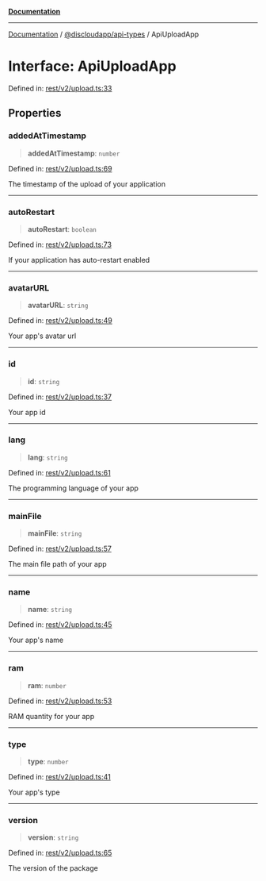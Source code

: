 [**Documentation**](../../../README.md)

***

[Documentation](../../../packages.md) / [@discloudapp/api-types](../README.md) / ApiUploadApp

# Interface: ApiUploadApp

Defined in: [rest/v2/upload.ts:33](https://github.com/discloud/discloud.app/blob/1e4ce40911bd2c25d95ae21441839a6f9ec7c445/packages/api-types/rest/v2/upload.ts#L33)

## Properties

### addedAtTimestamp

> **addedAtTimestamp**: `number`

Defined in: [rest/v2/upload.ts:69](https://github.com/discloud/discloud.app/blob/1e4ce40911bd2c25d95ae21441839a6f9ec7c445/packages/api-types/rest/v2/upload.ts#L69)

The timestamp of the upload of your application

***

### autoRestart

> **autoRestart**: `boolean`

Defined in: [rest/v2/upload.ts:73](https://github.com/discloud/discloud.app/blob/1e4ce40911bd2c25d95ae21441839a6f9ec7c445/packages/api-types/rest/v2/upload.ts#L73)

If your application has auto-restart enabled

***

### avatarURL

> **avatarURL**: `string`

Defined in: [rest/v2/upload.ts:49](https://github.com/discloud/discloud.app/blob/1e4ce40911bd2c25d95ae21441839a6f9ec7c445/packages/api-types/rest/v2/upload.ts#L49)

Your app's avatar url

***

### id

> **id**: `string`

Defined in: [rest/v2/upload.ts:37](https://github.com/discloud/discloud.app/blob/1e4ce40911bd2c25d95ae21441839a6f9ec7c445/packages/api-types/rest/v2/upload.ts#L37)

Your app id

***

### lang

> **lang**: `string`

Defined in: [rest/v2/upload.ts:61](https://github.com/discloud/discloud.app/blob/1e4ce40911bd2c25d95ae21441839a6f9ec7c445/packages/api-types/rest/v2/upload.ts#L61)

The programming language of your app

***

### mainFile

> **mainFile**: `string`

Defined in: [rest/v2/upload.ts:57](https://github.com/discloud/discloud.app/blob/1e4ce40911bd2c25d95ae21441839a6f9ec7c445/packages/api-types/rest/v2/upload.ts#L57)

The main file path of your app

***

### name

> **name**: `string`

Defined in: [rest/v2/upload.ts:45](https://github.com/discloud/discloud.app/blob/1e4ce40911bd2c25d95ae21441839a6f9ec7c445/packages/api-types/rest/v2/upload.ts#L45)

Your app's name

***

### ram

> **ram**: `number`

Defined in: [rest/v2/upload.ts:53](https://github.com/discloud/discloud.app/blob/1e4ce40911bd2c25d95ae21441839a6f9ec7c445/packages/api-types/rest/v2/upload.ts#L53)

RAM quantity for your app

***

### type

> **type**: `number`

Defined in: [rest/v2/upload.ts:41](https://github.com/discloud/discloud.app/blob/1e4ce40911bd2c25d95ae21441839a6f9ec7c445/packages/api-types/rest/v2/upload.ts#L41)

Your app's type

***

### version

> **version**: `string`

Defined in: [rest/v2/upload.ts:65](https://github.com/discloud/discloud.app/blob/1e4ce40911bd2c25d95ae21441839a6f9ec7c445/packages/api-types/rest/v2/upload.ts#L65)

The version of the package
